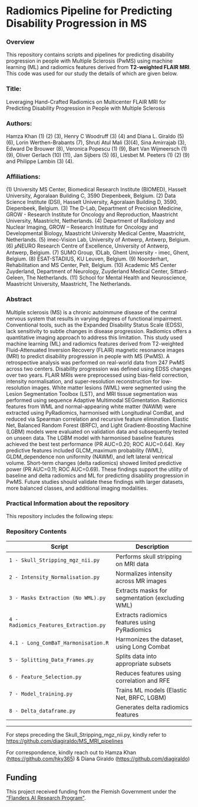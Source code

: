 # Radiomics Pipeline for Predicting Disability Progression in MS

### Overview
This repository contains scripts and pipelines for predicting disability progression in people with Multiple Sclerosis (PwMS) using machine learning (ML) and radiomics features derived from **T2-weighted FLAIR MRI**. This code was used for our study the details of which are given below.

### Title:
Leveraging Hand-Crafted Radiomics on Multicenter FLAIR MRI for Predicting Disability Progression in People with Multiple Sclerosis

### Authors: 
Hamza Khan (1) (2) (3), Henry C Woodruff (3) (4) and Diana L. Giraldo (5) (6), Lorin Werthen-Brabants (7), Shruti Atul Mali (3)(4), Sina Amirrajab (3), Edward De Brouwer (8), Veronica Popescu (1) (9), Bart Van Wijmeersch (1) (9), Oliver Gerlach (10) (11), Jan Sijbers (5) (6), Liesbet M. Peeters (1) (2) (9) and Philippe Lambin (3) (4).
### Affiliations: 
(1) University MS Center, Biomedical Research Institute (BIOMED), Hasselt University, Agoralaan Building C, 3590 Diepenbeek, Belgium.
(2) Data Science Institute (DSI), Hasselt University, Agoralaan Building D, 3590, Diepenbeek, Belgium.
(3) The D-Lab, Department of Precision Medicine, GROW - Research Institute for Oncology and Reproduction, Maastricht University, Maastricht, Netherlands.
(4) Department of Radiology and Nuclear Imaging, GROW –  Research Institute for Oncology and Developmental Biology, Maastricht University Medical Centre, Maastricht, Netherlands. 
(5) imec-Vision Lab, University of Antwerp, Antwerp, Belgium.
(6) 𝜇NEURO Research Centre of Excellence, University of Antwerp, Antwerp, Belgium.
(7) SUMO Group, IDLab, Ghent University - imec, Ghent, Belgium. 
(8) ESAT-STADIUS, KU Leuven, Belgium.
(9) Noorderhart, Rehabilitation and MS Center, Pelt, Belgium.
(10) Academic MS Center Zuyderland, Department of Neurology, Zuyderland Medical Center, Sittard-Geleen, The Netherlands.
(11) School for Mental Health and Neuroscience, Maastricht University, Maastricht, The Netherlands.

### Abstract
Multiple sclerosis (MS) is a chronic autoimmune disease of the central nervous system that results in varying degrees of functional impairment. Conventional tools, such as the Expanded Disability Status Scale (EDSS), lack sensitivity to subtle changes in disease progression. Radiomics offers a quantitative imaging approach to address this limitation. This study used machine learning (ML) and radiomics features derived from T2-weighted Fluid-Attenuated Inversion Recovery (FLAIR) magnetic resonance images (MRI) to predict disability progression in people with MS (PwMS).
A retrospective analysis was performed on real-world data from 247 PwMS across two centers. Disability progression was defined using EDSS changes over two years. FLAIR MRIs were preprocessed using bias-field correction, intensity normalisation, and super-resolution reconstruction for low-resolution images. White matter lesions (WML) were segmented using the Lesion Segmentation Toolbox (LST), and MRI tissue segmentation was performed using sequence Adaptive Multimodal SEGmentation. Radiomics features from WML and normal-appearing white matter (NAWM) were extracted using PyRadiomics, harmonised with Longitudinal ComBat, and reduced via Spearman correlation and recursive feature elimination. Elastic Net, Balanced Random Forest (BRFC), and Light Gradient-Boosting Machine (LGBM) models were evaluated on validation data and subsequently tested on unseen data.
The LGBM model with harmonised baseline features achieved the best test performance (PR AUC=0.20; ROC AUC=0.64). Key predictive features included GLCM_maximum probability (WML), GLDM_dependence non uniformity (NAWM), and left lateral ventrical volume. Short-term changes (delta radiomics) showed limited predictive power (PR AUC=0.11; ROC AUC=0.69).
These findings support the utility of baseline and delta radiomics and ML for predicting disability progression in PwMS. Future studies should validate these findings with larger datasets, more balanced classes, and additional imaging modalities.

### Practical Information about the repository
This repository includes the following steps:
### Repository Contents
| **Script**                          | **Description**                                      |
|-------------------------------------|------------------------------------------------------|
| `1 - Skull_Stripping_mgz_nii.py`    | Performs skull stripping on MRI data                |
| `2 - Intensity_Normalisation.py`    | Normalizes intensity across MR images               |
| `3 - Masks Extraction (No WML).py`  | Extracts masks for segmentation (excluding WML)     |
| `4 - Radiomics_Features_Extraction.py` | Extracts radiomics features using PyRadiomics       |
| `4.1 - Long_ComBaT_Harmonisation.R`      | Harmonizes the dataset, using Long Combat                |
| `5 - Splitting_Data_Frames.py`      | Splits data into appropriate subsets                |
| `6 - Feature_Selection.py`          | Reduces features using correlation and RFE          |
| `7 - Model_training.py`             | Trains ML models (Elastic Net, BRFC, LGBM)          |
| `8 - Delta_dataframe.py`            | Generates delta radiomics features                  |

---

For steps preceding the Skull_Stripping_mgz_nii.py, kindly refer to https://github.com/diagiraldo/MS_MRI_pipelines

For correspondence, kindly reach out to Hamza Khan (https://github.com/hky365) & Diana Giraldo (https://github.com/diagiraldo)

## Funding
This project received funding from the Flemish Government under the [“Flanders AI Research Program"](https://www.flandersairesearch.be/en).
